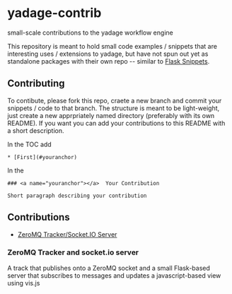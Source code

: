 # yadage-contrib
small-scale contributions to the yadage workflow engine

This repository is meant to hold small code examples / snippets that are interesting uses / extensions to yadage, but have not spun out yet as standalone packages with their own repo -- similar to [Flask Snippets](http://flask.pocoo.org/snippets/).

## Contributing

To contibute, please fork this repo, craete a new branch and commit your snippets / code to that branch. The structure is meant to be light-weight, just create a new apprpriately named directory (preferably with its own README). If you want you can add your contributions to this README with a short 
description. 

In the TOC add 

    * [First](#youranchor)

In the 
    
    ### <a name="youranchor"></a>  Your Contribution
    
    Short paragraph describing your contribution


## Contributions

* [ZeroMQ Tracker/Socket.IO Server](#zmq)


### <a name="zmq"></a>  ZeroMQ Tracker and socket.io server

A track that publishes onto a ZeroMQ socket and a small Flask-based server that subscribes to messages and updates a javascript-based view using vis.js


